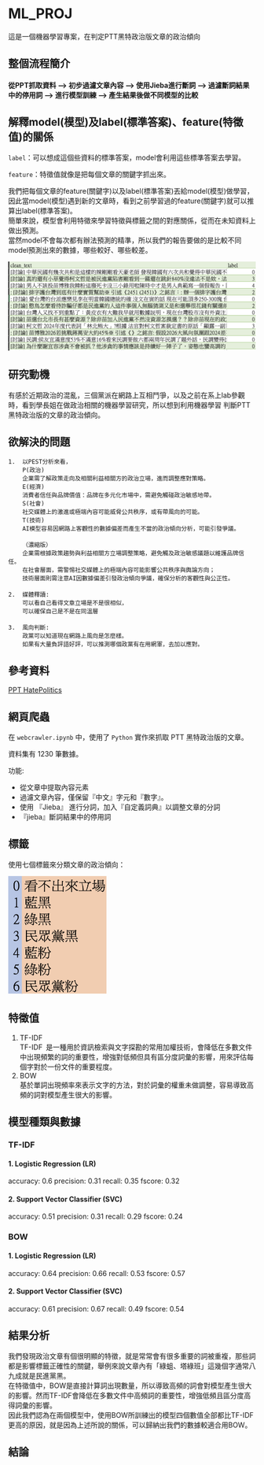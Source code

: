 # ML_PROJ

這是一個機器學習專案，在判定PTT黑特政治版文章的政治傾向

## 整個流程簡介
#### 從PPT抓取資料 --> 初步過濾文章內容 --> 使用Jieba進行斷詞 --> 過濾斷詞結果中的停用詞 --> 進行模型訓練 --> 產生結果後做不同模型的比較

## 解釋model(模型)及label(標準答案)、feature(特徵值)的關係

`label`：可以想成這個些資料的標準答案，model會利用這些標準答案去學習。  

`feature`：特徵值就像是把每個文章的關鍵字抓出來。  

我們把每個文章的feature(關鍵字)以及label(標準答案)丟給model(模型)做學習，因此當model(模型)遇到新的文章時，看到之前學習過的feature(關鍵字)就可以推算出label(標準答案)。  
簡單來說，模型會利用特徵來學習特徵與標籤之間的對應關係，從而在未知資料上做出預測。  
當然model不會每次都有辦法預測的精準，所以我們的報告要做的是比較不同model預測出來的數據，哪些較好、哪些較差。

<img src="/img/text.png" alt=" "  >

## 研究動機
有感於近期政治的混亂，三個黨派在網路上互相鬥爭，以及之前在系上lab參觀時，看到學長姐在做政治相關的機器學習研究，所以想到利用機器學習
判斷PTT黑特政治版的文章的政治傾向。

## 欲解決的問題
```
1.  以PEST分析來看，
    P(政治)
    企業需了解政策走向及相關利益相關方的政治立場，進而調整應對策略。
    E(經濟)
    消費者信任與品牌價值：品牌在多元化市場中，需避免觸碰政治敏感地帶。
    S(社會)
    社交媒體上的激進或極端內容可能威脅公共秩序，或有帶風向的可能。
    T(技術)
    AI模型容易因網路上客觀性的數據偏差而產生不當的政治傾向分析，可能引發爭議。
  
    （濃縮版）
    企業需根據政策趨勢與利益相關方立場調整策略，避免觸及政治敏感議題以維護品牌信任。
    在社會層面，需警惕社交媒體上的極端內容可能影響公共秩序與輿論方向；
    技術層面則需注意AI因數據偏差引發政治傾向爭議，確保分析的客觀性與公正性。

2.  媒體釋讀:
    可以看自己看得文章立場是不是很相似，
    可以確保自己是不是在同溫層

3.  風向判斷:
    政黨可以知道現在網路上風向是怎麼樣。
    如果有大量負評語好評，可以推測哪個政黨有在用網軍，去加以應對。
```
## 參考資料
[PPT HatePolitics](https://www.ptt.cc/bbs/HatePolitics/index.html)	

## 網頁爬蟲
在 `webcrawler.ipynb` 中，使用了 `Python` 實作來抓取 PTT 黑特政治版的文章。

資料集有 1230 筆數據。

功能:
- 從文章中提取內容元素
- 過濾文章內容，僅保留『中文』字元和『數字』。
- 使用 『Jieba』 進行分詞，加入『自定義詞典』以調整文章的分詞
- 『jieba』斷詞結果中的停用詞
  
## 標籤
使用七個標籤來分類文章的政治傾向：

<img src="/img/label.png" alt=" "  width=200px height=240px/>


## 特徵值
1. TF-IDF  
   TF-IDF 是一種用於資訊檢索與文字探勘的常用加權技術，會降低在多數文件中出現頻繁的詞的重要性，增強對低頻但具有區分度詞彙的影響，用來評估每個字對於一份文件的重要程度。  
2. BOW  
   基於單詞出現頻率來表示文字的方法，對於詞彙的權重未做調整，容易導致高頻的詞對模型產生很大的影響。
## 模型種類與數據
### TF-IDF
#### 1. Logistic Regression (LR)
accuracy: 0.6
precision: 0.31
recall: 0.35
fscore: 0.32
#### 2. Support Vector Classifier (SVC)
accuracy: 0.51
precision: 0.31
recall: 0.29
fscore: 0.24

### BOW
#### 1. Logistic Regression (LR)
accuracy: 0.64
precision: 0.66
recall: 0.53
fscore: 0.57

#### 2. Support Vector Classifier (SVC)
accuracy: 0.61
precision: 0.67
recall: 0.49
fscore: 0.54

## 結果分析
我們發現政治文章有個很明顯的特徵，就是常常會有很多重要的詞被重複，那些詞都是影響標籤正確性的關鍵，舉例來說文章內有「綠蛆、塔綠班」這幾個字通常八九成就是民進黨黑。  
在特徵值中，BOW是直接計算詞出現數量，所以導致高頻的詞會對模型產生很大的影響。然而TF-IDF會降低在多數文件中高頻詞的重要性，增強低頻且區分度高得詞彙的影響。  
因此我們認為在兩個模型中，使用BOW所訓練出的模型四個數值全部都比TF-IDF更高的原因，就是因為上述所說的關係，可以歸納出我們的數據較適合用BOW。

## 結論
